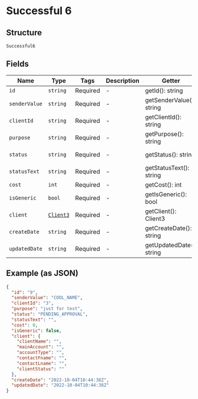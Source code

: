 
# Successful 6

## Structure

`Successful6`

## Fields

| Name | Type | Tags | Description | Getter | Setter |
|  --- | --- | --- | --- | --- | --- |
| `id` | `string` | Required | - | getId(): string | setId(string id): void |
| `senderValue` | `string` | Required | - | getSenderValue(): string | setSenderValue(string senderValue): void |
| `clientId` | `string` | Required | - | getClientId(): string | setClientId(string clientId): void |
| `purpose` | `string` | Required | - | getPurpose(): string | setPurpose(string purpose): void |
| `status` | `string` | Required | - | getStatus(): string | setStatus(string status): void |
| `statusText` | `string` | Required | - | getStatusText(): string | setStatusText(string statusText): void |
| `cost` | `int` | Required | - | getCost(): int | setCost(int cost): void |
| `isGeneric` | `bool` | Required | - | getIsGeneric(): bool | setIsGeneric(bool isGeneric): void |
| `client` | [`Client3`](../../doc/models/client-3.md) | Required | - | getClient(): Client3 | setClient(Client3 client): void |
| `createDate` | `string` | Required | - | getCreateDate(): string | setCreateDate(string createDate): void |
| `updatedDate` | `string` | Required | - | getUpdatedDate(): string | setUpdatedDate(string updatedDate): void |

## Example (as JSON)

```json
{
  "id": "9",
  "senderValue": "COOL_NAME",
  "clientId": "3",
  "purpose": "just for test",
  "status": "PENDING_APPROVAL",
  "statusText": "",
  "cost": 0,
  "isGeneric": false,
  "client": {
    "clientName": "",
    "mainAccount": "",
    "accountType": "",
    "contactFname": "",
    "contactLname": "",
    "clientStatus": ""
  },
  "createDate": "2022-10-04T10:44:38Z",
  "updatedDate": "2022-10-04T10:44:38Z"
}
```

